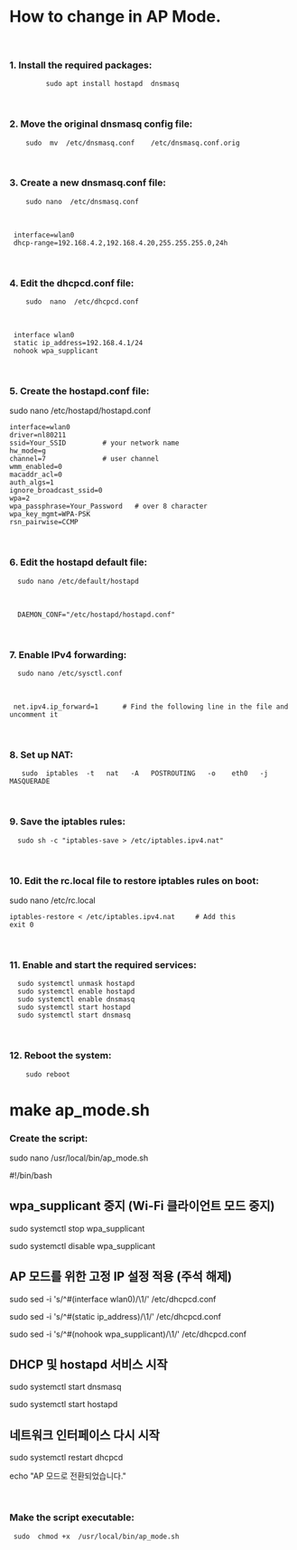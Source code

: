 # How to change in AP Mode.

<br/>

### 1.  Install the required packages: 

             sudo apt install hostapd  dnsmasq

<br/>

### 2. Move the original dnsmasq config file:

        sudo  mv  /etc/dnsmasq.conf    /etc/dnsmasq.conf.orig

<br/>

### 3.  Create a new dnsmasq.conf file:

        sudo nano  /etc/dnsmasq.conf
<br/>

     interface=wlan0       
     dhcp-range=192.168.4.2,192.168.4.20,255.255.255.0,24h

<br/>

### 4. Edit the dhcpcd.conf file:
        sudo  nano  /etc/dhcpcd.conf
<br/>

     interface wlan0
     static ip_address=192.168.4.1/24
     nohook wpa_supplicant

<br/>

### 5. Create the hostapd.conf file:

 sudo  nano  /etc/hostapd/hostapd.conf
<br/>

    interface=wlan0
    driver=nl80211
    ssid=Your_SSID         # your network name
    hw_mode=g
    channel=7              # user channel
    wmm_enabled=0
    macaddr_acl=0
    auth_algs=1
    ignore_broadcast_ssid=0
    wpa=2
    wpa_passphrase=Your_Password   # over 8 character
    wpa_key_mgmt=WPA-PSK
    rsn_pairwise=CCMP

<br/>

### 6. Edit the hostapd default file:

      sudo nano /etc/default/hostapd
<br/>

      DAEMON_CONF="/etc/hostapd/hostapd.conf"

<br/>

### 7.  Enable IPv4 forwarding:

      sudo nano /etc/sysctl.conf
<br/>

     net.ipv4.ip_forward=1      # Find the following line in the file and uncomment it

<br/>

### 8.  Set up NAT:

       sudo  iptables  -t   nat   -A   POSTROUTING   -o    eth0   -j   MASQUERADE

<br/>

### 9. Save the iptables rules:

      sudo sh -c "iptables-save > /etc/iptables.ipv4.nat"

<br/>

### 10.  Edit the rc.local file to restore iptables rules on boot:

   sudo nano /etc/rc.local
<br/>

    iptables-restore < /etc/iptables.ipv4.nat     # Add this 
    exit 0

<br/>

### 11. Enable and start the required services:

      sudo systemctl unmask hostapd
      sudo systemctl enable hostapd
      sudo systemctl enable dnsmasq
      sudo systemctl start hostapd
      sudo systemctl start dnsmasq

<br/>

###  12.  Reboot the system: 
   
        sudo reboot


# make ap_mode.sh 

### Create the script:

   sudo nano /usr/local/bin/ap_mode.sh
<br/>

#!/bin/bash

## wpa_supplicant 중지 (Wi-Fi 클라이언트 모드 중지)

sudo systemctl stop wpa_supplicant

sudo systemctl disable wpa_supplicant

## AP 모드를 위한 고정 IP 설정 적용 (주석 해제)

sudo sed -i 's/^#\(interface wlan0\)/\1/' /etc/dhcpcd.conf

sudo sed -i 's/^#\(static ip_address\)/\1/' /etc/dhcpcd.conf

sudo sed -i 's/^#\(nohook wpa_supplicant\)/\1/' /etc/dhcpcd.conf

## DHCP 및 hostapd 서비스 시작

sudo systemctl start dnsmasq

sudo systemctl start hostapd

## 네트워크 인터페이스 다시 시작

sudo systemctl restart dhcpcd

echo "AP 모드로 전환되었습니다."

<br/>

###  Make the script executable:

     sudo  chmod +x  /usr/local/bin/ap_mode.sh


